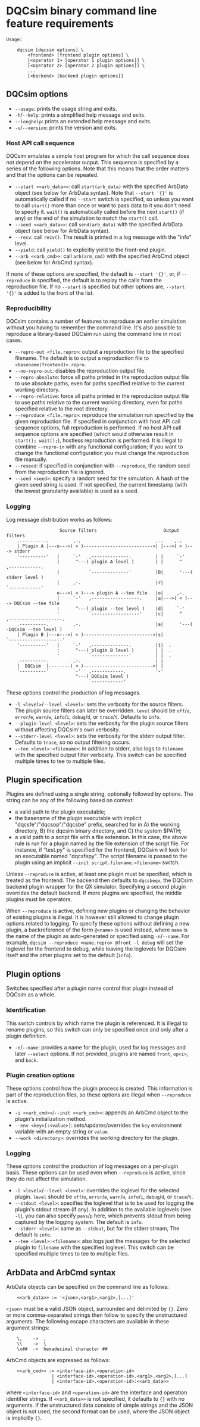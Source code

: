 
DQCsim binary command line feature requirements
===============================================

```nohighlight
Usage:

    dqcsim [dqcsim options] \
        <frontend> [frontend plugin options] \
        [<operator 1> [operator 1 plugin options]] \
        [<operator 2> [operator 2 plugin options]] \
        ...
        [<backend> [backend plugin options]]
```

DQCsim options
--------------

 - `--usage`: prints the usage string and exits.
 - `-h`/`--help`: prints a simplified help message and exits.
 - `--longhelp`: prints an extended help message and exits.
 - `-v`/`--version`: prints the version and exits.

### Host API call sequence

DQCsim emulates a simple host program for which the call sequence does not depend on the accelerator output. This sequence is specified by a series of the following options.  Note that this means that the order matters and that the options can be repeated.

 - `--start <<arb_data>>`: call `start(arb_data)` with the specified ArbData object (see below for ArbData syntax). Note that `--start '{}'` is automatically called if no `--start` switch is specified, so unless you want to call `start()` more than once or want to pass data to it you don't need to specify it. `wait()` is automatically called before the next `start()` (if any) or the end of the simulation to match the `start()` call.
 - `--send <<arb_data>>`: call `send(arb_data)` with the specified ArbData object (see below for ArbData syntax).
 - `--recv`: call `recv()`. The result is printed in a log message with the "info" level.
 - `--yield`: call `yield()` to explicitly yield to the front-end plugin.
 - `--arb <<arb_cmd>>`: call `arb(arm_cmd)` with the specified ArbCmd object (see below for ArbCmd syntax).

If none of these options are specified, the default is `--start '{}'`, or, if `--reproduce` is specified, the default is to replay the calls from the reproduction file. If no `--start` is specified but other options are, `--start '{}'` is added to the front of the list.

### Reproducibility

DQCsim contains a number of features to reproduce an earlier simulation without you having to remember the command line. It's also possible to reproduce a library-based DQCsim run using the command line in most cases.

 - `--repro-out <file.repro>`: output a reproduction file to the specified filename. The default is to output a reproduction file to `<basename(frontend)>.repro`.
 - `--no-repro-out`: disables the reproduction output file.
 - `--repro-absolute`: force all paths printed in the reproduction output file to use absolute paths, even for paths specified relative to the current working directory.
 - `--repro-relative`: force all paths printed in the reproduction output file to use paths relative to the current working directory, even for paths specified relative to the root directory.
 - `--reproduce <file.repro>`: reproduce the simulation run specified by the given reproduction file. If specified in conjunction with host API call sequence options, full reproduction is performed. If no host API call sequence options are specified (which would otherwise result in `start(); wait();`), hostless reproduction is performed. It is illegal to combine `--repro-in` with any functional configuration; if you want to change the functional configuration you must change the reproduction file manually.
 - `--reseed`: if specified in conjunction with `--reproduce`, the random seed from the reproduction file is ignored.
 - `--seed <seed>`: specify a random seed for the simulation. A hash of the given seed string is used. If not specified, the current timestamp (with the lowest granularity available) is used as a seed.

### Logging

Log message distribution works as follows:

```nohighlight
                    Source filters                         Output filters
    .----------.         ,-.                            .-.    ,-.
    | Plugin A |---o--->( < )-------------------------->| |--->( < )---> stderr
    '----------'   |     `-'   ,--------------.         | |     `-'
                   |      ^---( plugin A level )        | |      ^    ,------------.
                   |           `--------------'         |B|      '---( stderr level )
                   |     ,-.                            |r|           `------------'
                   o--->( < )---> plugin A --tee file   |o|     ,-.
                   |     `-'   ,------------------.     |a|--->( < )---> DQCsim --tee file
                   :      ^---( plugin --tee level )    |d|     `-'
                   '           `------------------'     |c|      ^    ,--------------------.
    .----------.         ,-.                            |a|      '---( -DQCsim --tee level )
    | Plugin B |---o--->( < )-------------------------->|s|           `--------------------'
    '----------'   |     `-'   ,--------------.         |t|  .
                   :      ^---( plugin B level )        | |  .
                   '           `--------------'         | |  .
    .----------.         ,-.                            | |
    |  DQCsim  |--------( < )-------------------------->| |
    '----------'         `-'   ,------------.           '-'
                          ^---( DQCsim level )
                               `------------'
```

These options control the production of log messages.

 - `-l <level>`/`--level <level>`: sets the verbosity for the source filters. The plugin source filters can later be overridden. `level` should be `off`/`o`, `error`/`e`, `warn`/`w`, `info`/`i`, `debug`/`d`, or `trace`/`t`. Defaults to `info`.
 - `--plugin-level <level>`: sets the verbosity for the plugin source filters without affecting DQCsim's own verbosity.
 - `--stderr-level <level>`: sets the verbosity for the stderr output filter. Defaults to `trace`, so no output filtering occurs.
 - `--tee <level>:<filename>`: in addition to stderr, also logs to `filename` with the specified output filter verbosity. This switch can be specified multiple times to tee to multiple files.

Plugin specification
--------------------

Plugins are defined using a single string, optionally followed by options. The string can be any of the following based on context:

 - a valid path to the plugin executable;
 - the basename of the plugin executable with implicit "dqcsfe"/"dqcsop"/"dqcsbe" prefix, searched for in A) the working directory, B) the dqcsim binary directory, and C) the system $PATH;
 - a valid path to a script file with a file extension. In this case, the above rule is run for a plugin named by the file extension of the script file. For instance, if "test.py" is specified for the frontend, DQCsim will look for an executable named "dqcsfepy". The script filename is passed to the plugin using an implicit `--init script.filename.<filename>` switch.

Unless `--reproduce` is active, at least one plugin must be specified, which is treated as the frontend. The backend then defaults to `dqcsbeqx`, the DQCsim backend plugin wrapper for the QX simulator. Specifying a second plugin overrides the default backend. If more plugins are specified, the middle plugins must be operators.

When `--reproduce` is active, defining new plugins or changing the behavior of existing plugins is illegal. It is however still allowed to change plugin options related to logging. To specify these options without defining a new plugin, a backreference of the form `@<name>` is used instead, where `name` is the name of the plugin as auto-generated or specified using `-n`/`--name`. For example, `dqcsim --reproduce <name.repro> @front -l debug` will set the loglevel for the frontend to debug, while leaving the loglevels for DQCsim itself and the other plugins set to the default (`info`).

Plugin options
--------------

Switches specified after a plugin name control that plugin instead of DQCsim as a whole.

### Identification

This switch controls by which name the plugin is referenced. It is illegal to rename plugins, so this switch can only be specified once and only after a plugin definition.

 - `-n`/`--name`: provides a name for the plugin, used for log messages and later `--select` options. If not provided, plugins are named `front`, `op<i>`, and `back`.

### Plugin creation options

These options control how the plugin process is created. This information is part of the reproduction files, so these options are illegal when `--reproduce` is active.

 - `-i <<arb_cmd>>`/`--init <<arb_cmd>>`: appends an ArbCmd object to the plugin's initialization method.
 - `--env <key>[:<value>]`: sets/updates/overrides the `key` environment variable with an empty string or `value`.
 - `--work <directory>`: overrides the working directory for the plugin.

### Logging

These options control the production of log messages on a per-plugin basis. These options can be used even when `--reproduce` is active, since they do not affect the simulation.

 - `-l <level>`/`--level <level>`: overrides the loglevel for the selected plugin. `level` should be `off`/`o`, `error`/`e`, `warn`/`w`, `info`/`i`, `debug`/`d`, or `trace`/`t`.
 - `--stdout <level>`: specifies the loglevel that is to be used for logging the plugin's stdout stream (if any). In addition to the available loglevels (see `-l`), you can also specify `pass`/`p` here, which prevents stdout from being captured by the logging system. The default is `info`.
 - `--stderr <level>`: same as `--stdout`, but for the stderr stream, The default is `info`.
 - `--tee <level>:<filename>`: also logs just the messages for the selected plugin to `filename` with the specified loglevel. This switch can be specified multiple times to tee to multiple files.

ArbData and ArbCmd syntax
-------------------------

ArbData objects can be specified on the command line as follows:

```nohighlight
    <<arb_data>> := '<json>,<arg1>,<arg2>,[...]'
```

`<json>` must be a valid JSON object, surrounded and delimited by `{}`. Zero or more comma-separated strings then follow to specify the unstructured arguments. The following escape characters are available in these argument strings:

```nohighlight
    \,    ->  ,
    \\    ->  \
    \x##  ->  hexadecimal character ##
```

ArbCmd objects are expressed as follows:

```nohighlight
    <<arb_cmd>> := <interface-id>.<operation-id>
                 | <interface-id>.<operation-id>.<arg1>,<arg2>,[...]
                 | <interface-id>.<operation-id>:<<arb_data>>
```

where `<interface-id>` and `<operation-id>` are the interface and operation identifier strings. If `<<arb_data>>` is not specified, it defaults to `{}` with no arguments. If the unstructured data consists of simple strings and the JSON object is not used, the second format can be used, where the JSON object is implicitly `{}`.
